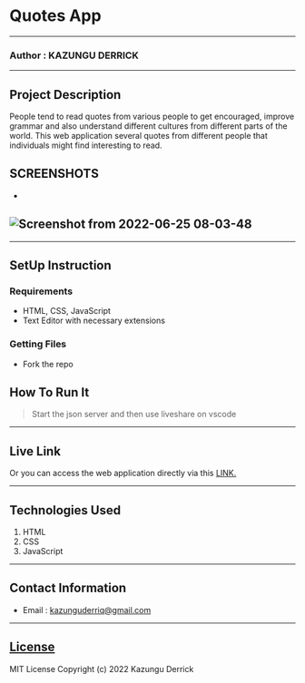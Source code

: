 # Quotes App
*****
### Author : KAZUNGU DERRICK
****
## Project Description
People tend to read quotes from various people to get encouraged, improve grammar and also understand different cultures from different parts of the world. This web application several quotes from different people that individuals might find interesting to read.

## SCREENSHOTS
- 
![Screenshot from 2022-06-25 08-03-48](https://user-images.githubusercontent.com/51753883/175758990-dbf7d15e-6a88-4e75-b7a0-05d8d205dce1.png)
- 


********
## SetUp Instruction
### Requirements
* HTML, CSS, JavaScript
* Text Editor with necessary extensions



### Getting Files
* Fork the repo



## How To Run It
>  Start the json server and then use liveshare on vscode
*****
## Live Link
Or you can access the web application directly via this [LINK.](https://kazungu1.github.io/Quotes-App/)
*****
## Technologies Used
1. HTML
2. CSS
3. JavaScript
*****
## Contact Information
* Email : kazunguderriq@gmail.com
*****
## [License](LICENSE)
MIT License
Copyright (c) 2022 Kazungu Derrick
